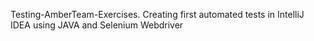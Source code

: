 Testing-AmberTeam-Exercises.
Creating first automated tests in IntelliJ IDEA using JAVA and Selenium Webdriver 

